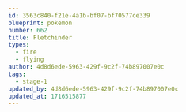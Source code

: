 ```yaml
---
id: 3563c840-f21e-4a1b-bf07-bf70577ce339
blueprint: pokemon
number: 662
title: Fletchinder
types:
  - fire
  - flying
author: 4d8d6ede-5963-429f-9c2f-74b897007e0c
tags:
  - stage-1
updated_by: 4d8d6ede-5963-429f-9c2f-74b897007e0c
updated_at: 1716515877
---
```

